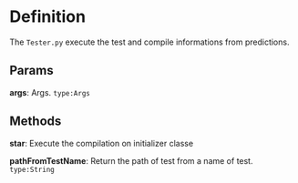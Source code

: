 # Definition

The `Tester.py` execute the test and compile informations from predictions.

## Params

**args**: Args. `type:Args`


## Methods

**star**: Execute the compilation on initializer classe

**pathFromTestName**: Return the path of test from a name of test. `type:String`